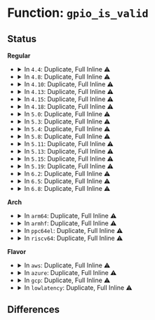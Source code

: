 # Function: <code>gpio_is_valid</code>

## Status
<b>Regular</b>
<ul>
<li>
<details>
<summary>In <code>4.4</code>: Duplicate, Full Inline ⚠️</summary>

**Collision:** Static Duplication

**Inline:** Full

**Transformation:** False

**Instances:**

```
In drivers/gpio/gpiolib.c (0)
Location: include/asm-generic/gpio.h:41
Inline: True
```
```
In drivers/gpio/gpiolib-legacy.c (0)
Location: include/asm-generic/gpio.h:41
Inline: True
```
```
In drivers/regulator/core.c (ffffffff814dd885)
Location: include/asm-generic/gpio.h:41
Inline: True
```
```
In drivers/mfd/twl6040.c (ffffffff8158a188)
Location: include/asm-generic/gpio.h:41
Inline: True
Inline callers:
  - drivers/mfd/twl6040.c:twl6040_power
  - drivers/mfd/twl6040.c:twl6040_power
```
```
In drivers/spi/spi.c (ffffffff815e6946)
Location: include/asm-generic/gpio.h:41
Inline: True
Inline callers:
  - drivers/spi/spi.c:spi_set_cs
```
```
In drivers/net/phy/fixed_phy.c (ffffffff815ed2ad)
Location: include/asm-generic/gpio.h:41
Inline: True
Inline callers:
  - drivers/net/phy/fixed_phy.c:fixed_phy_update_regs
  - drivers/net/phy/fixed_phy.c:fixed_phy_del
  - drivers/net/phy/fixed_phy.c:fixed_phy_add
```
```
In drivers/usb/phy/phy-generic.c (ffffffff81621472)
Location: include/asm-generic/gpio.h:41
Inline: True
Inline callers:
  - drivers/usb/phy/phy-generic.c:usb_phy_gen_create_phy
```
```
In drivers/i2c/i2c-core.c (0)
Location: include/asm-generic/gpio.h:41
Inline: True
```
```
In drivers/mmc/core/slot-gpio.c (0)
Location: include/asm-generic/gpio.h:41
Inline: True
```
</details>
</li>
<li>
<details>
<summary>In <code>4.8</code>: Duplicate, Full Inline ⚠️</summary>

**Collision:** Static Duplication

**Inline:** Full

**Transformation:** False

**Instances:**

```
In drivers/gpio/gpiolib.c (0)
Location: include/asm-generic/gpio.h:45
Inline: True
```
```
In drivers/gpio/gpiolib-legacy.c (0)
Location: include/asm-generic/gpio.h:45
Inline: True
```
```
In drivers/regulator/core.c (0)
Location: include/asm-generic/gpio.h:45
Inline: True
```
```
In drivers/mfd/twl6040.c (ffffffff815df2e3)
Location: include/asm-generic/gpio.h:45
Inline: True
Inline callers:
  - drivers/mfd/twl6040.c:twl6040_power
  - drivers/mfd/twl6040.c:twl6040_power
```
```
In drivers/spi/spi.c (ffffffff81644d16)
Location: include/asm-generic/gpio.h:45
Inline: True
Inline callers:
  - drivers/spi/spi.c:spi_set_cs
```
```
In drivers/net/phy/fixed_phy.c (ffffffff8164c32b)
Location: include/asm-generic/gpio.h:45
Inline: True
Inline callers:
  - drivers/net/phy/fixed_phy.c:fixed_phy_del
```
```
In drivers/i2c/i2c-core.c (0)
Location: include/asm-generic/gpio.h:45
Inline: True
```
```
In drivers/mmc/core/slot-gpio.c (0)
Location: include/asm-generic/gpio.h:45
Inline: True
```
</details>
</li>
<li>
<details>
<summary>In <code>4.10</code>: Duplicate, Full Inline ⚠️</summary>

**Collision:** Static Duplication

**Inline:** Full

**Transformation:** False

**Instances:**

```
In drivers/gpio/gpiolib.c (0)
Location: include/asm-generic/gpio.h:45
Inline: True
```
```
In drivers/gpio/gpiolib-legacy.c (0)
Location: include/asm-generic/gpio.h:45
Inline: True
```
```
In drivers/regulator/core.c (0)
Location: include/asm-generic/gpio.h:45
Inline: True
```
```
In drivers/mfd/twl6040.c (ffffffff8160bf83)
Location: include/asm-generic/gpio.h:45
Inline: True
Inline callers:
  - drivers/mfd/twl6040.c:twl6040_power
  - drivers/mfd/twl6040.c:twl6040_power
```
```
In drivers/spi/spi.c (ffffffff81675deb)
Location: include/asm-generic/gpio.h:45
Inline: True
Inline callers:
  - drivers/spi/spi.c:spi_set_cs
```
```
In drivers/net/phy/fixed_phy.c (ffffffff8167e03b)
Location: include/asm-generic/gpio.h:45
Inline: True
Inline callers:
  - drivers/net/phy/fixed_phy.c:fixed_phy_del
```
```
In drivers/i2c/i2c-core.c (0)
Location: include/asm-generic/gpio.h:45
Inline: True
```
```
In drivers/mmc/core/slot-gpio.c (0)
Location: include/asm-generic/gpio.h:45
Inline: True
```
</details>
</li>
<li>
<details>
<summary>In <code>4.13</code>: Duplicate, Full Inline ⚠️</summary>

**Collision:** Static Duplication

**Inline:** Full

**Transformation:** False

**Instances:**

```
In drivers/gpio/gpiolib.c (0)
Location: include/asm-generic/gpio.h:45
Inline: True
```
```
In drivers/gpio/gpiolib-legacy.c (0)
Location: include/asm-generic/gpio.h:45
Inline: True
```
```
In drivers/gpio/gpiolib-sysfs.c (ffffffff8149eeb2)
Location: include/asm-generic/gpio.h:45
Inline: True
Inline callers:
  - drivers/gpio/gpiolib-sysfs.c:unexport_store
  - drivers/gpio/gpiolib-sysfs.c:export_store
```
```
In drivers/regulator/core.c (0)
Location: include/asm-generic/gpio.h:45
Inline: True
```
```
In drivers/mfd/twl6040.c (ffffffff81620093)
Location: include/asm-generic/gpio.h:45
Inline: True
Inline callers:
  - drivers/mfd/twl6040.c:twl6040_power
  - drivers/mfd/twl6040.c:twl6040_power
```
```
In drivers/spi/spi.c (ffffffff8168a53b)
Location: include/asm-generic/gpio.h:45
Inline: True
Inline callers:
  - drivers/spi/spi.c:spi_set_cs
```
```
In drivers/net/phy/fixed_phy.c (ffffffff8169317e)
Location: include/asm-generic/gpio.h:45
Inline: True
Inline callers:
  - drivers/net/phy/fixed_phy.c:fixed_phy_del
```
```
In drivers/i2c/i2c-core-base.c (0)
Location: include/asm-generic/gpio.h:45
Inline: True
```
```
In drivers/mmc/core/slot-gpio.c (0)
Location: include/asm-generic/gpio.h:45
Inline: True
```
</details>
</li>
<li>
<details>
<summary>In <code>4.15</code>: Duplicate, Full Inline ⚠️</summary>

**Collision:** Static Duplication

**Inline:** Full

**Transformation:** False

**Instances:**

```
In drivers/gpio/gpiolib.c (0)
Location: include/asm-generic/gpio.h:46
Inline: True
```
```
In drivers/gpio/gpiolib-legacy.c (0)
Location: include/asm-generic/gpio.h:46
Inline: True
```
```
In drivers/gpio/gpiolib-sysfs.c (ffffffff814dd9f2)
Location: include/asm-generic/gpio.h:46
Inline: True
Inline callers:
  - drivers/gpio/gpiolib-sysfs.c:unexport_store
  - drivers/gpio/gpiolib-sysfs.c:export_store
```
```
In drivers/regulator/core.c (0)
Location: include/asm-generic/gpio.h:46
Inline: True
```
```
In drivers/mfd/twl6040.c (ffffffff816888d3)
Location: include/asm-generic/gpio.h:46
Inline: True
Inline callers:
  - drivers/mfd/twl6040.c:twl6040_power
  - drivers/mfd/twl6040.c:twl6040_power
```
```
In drivers/spi/spi.c (ffffffff816f3d4b)
Location: include/asm-generic/gpio.h:46
Inline: True
Inline callers:
  - drivers/spi/spi.c:spi_set_cs
```
```
In drivers/net/phy/fixed_phy.c (ffffffff816fd08e)
Location: include/asm-generic/gpio.h:46
Inline: True
Inline callers:
  - drivers/net/phy/fixed_phy.c:fixed_phy_del
```
```
In drivers/i2c/i2c-core-base.c (0)
Location: include/asm-generic/gpio.h:46
Inline: True
```
```
In drivers/mmc/core/slot-gpio.c (0)
Location: include/asm-generic/gpio.h:46
Inline: True
```
</details>
</li>
<li>
<details>
<summary>In <code>4.18</code>: Duplicate, Full Inline ⚠️</summary>

**Collision:** Static Duplication

**Inline:** Full

**Transformation:** False

**Instances:**

```
In drivers/gpio/gpiolib.c (ffffffff8150b56e)
Location: include/asm-generic/gpio.h:46
Inline: True
Inline callers:
  - drivers/gpio/gpiolib.c:gpiochip_add_data_with_key
```
```
In drivers/gpio/gpiolib-legacy.c (0)
Location: include/asm-generic/gpio.h:46
Inline: True
```
```
In drivers/gpio/gpiolib-sysfs.c (ffffffff8150cbe4)
Location: include/asm-generic/gpio.h:46
Inline: True
Inline callers:
  - drivers/gpio/gpiolib-sysfs.c:unexport_store
  - drivers/gpio/gpiolib-sysfs.c:export_store
```
```
In drivers/regulator/core.c (ffffffff8160b6e5)
Location: include/asm-generic/gpio.h:46
Inline: True
```
```
In drivers/mfd/twl6040.c (ffffffff816c4a5f)
Location: include/asm-generic/gpio.h:46
Inline: True
Inline callers:
  - drivers/mfd/twl6040.c:twl6040_power
  - drivers/mfd/twl6040.c:twl6040_power
```
```
In drivers/spi/spi.c (ffffffff81730794)
Location: include/asm-generic/gpio.h:46
Inline: True
Inline callers:
  - drivers/spi/spi.c:spi_set_cs
```
```
In drivers/net/phy/fixed_phy.c (ffffffff8173b26f)
Location: include/asm-generic/gpio.h:46
Inline: True
Inline callers:
  - drivers/net/phy/fixed_phy.c:fixed_phy_del
```
```
In drivers/mmc/core/slot-gpio.c (0)
Location: include/asm-generic/gpio.h:46
Inline: True
```
</details>
</li>
<li>
<details>
<summary>In <code>5.0</code>: Duplicate, Full Inline ⚠️</summary>

**Collision:** Static Duplication

**Inline:** Full

**Transformation:** False

**Instances:**

```
In drivers/gpio/gpiolib.c (ffffffff815203a9)
Location: include/asm-generic/gpio.h:46
Inline: True
Inline callers:
  - drivers/gpio/gpiolib.c:gpiochip_add_data_with_key
```
```
In drivers/gpio/gpiolib-legacy.c (0)
Location: include/asm-generic/gpio.h:46
Inline: True
```
```
In drivers/regulator/core.c (ffffffff81627dca)
Location: include/asm-generic/gpio.h:46
Inline: True
Inline callers:
  - drivers/regulator/core.c:regulator_register
```
```
In drivers/mfd/twl6040.c (ffffffff816e5e4f)
Location: include/asm-generic/gpio.h:46
Inline: True
Inline callers:
  - drivers/mfd/twl6040.c:twl6040_power
  - drivers/mfd/twl6040.c:twl6040_power
```
```
In drivers/spi/spi.c (ffffffff817531bb)
Location: include/asm-generic/gpio.h:46
Inline: True
Inline callers:
  - drivers/spi/spi.c:__spi_validate
  - drivers/spi/spi.c:spi_set_cs
```
```
In drivers/net/phy/fixed_phy.c (ffffffff8175ea1f)
Location: include/asm-generic/gpio.h:46
Inline: True
Inline callers:
  - drivers/net/phy/fixed_phy.c:fixed_phy_del
```
</details>
</li>
<li>
<details>
<summary>In <code>5.3</code>: Duplicate, Full Inline ⚠️</summary>

**Collision:** Static Duplication

**Inline:** Full

**Transformation:** False

**Instances:**

```
In drivers/gpio/gpiolib.c (ffffffff8154e926)
Location: include/asm-generic/gpio.h:46
Inline: True
Inline callers:
  - drivers/gpio/gpiolib.c:gpiochip_add_data_with_key
```
```
In drivers/gpio/gpiolib-legacy.c (0)
Location: include/asm-generic/gpio.h:46
Inline: True
```
```
In drivers/mfd/twl6040.c (ffffffff8171f42b)
Location: include/asm-generic/gpio.h:46
Inline: True
Inline callers:
  - drivers/mfd/twl6040.c:twl6040_power
  - drivers/mfd/twl6040.c:twl6040_power
```
```
In drivers/spi/spi.c (ffffffff81790f58)
Location: include/asm-generic/gpio.h:46
Inline: True
Inline callers:
  - drivers/spi/spi.c:__spi_validate
  - drivers/spi/spi.c:spi_setup
  - drivers/spi/spi.c:spi_set_cs
```
</details>
</li>
<li>
<details>
<summary>In <code>5.4</code>: Duplicate, Full Inline ⚠️</summary>

**Collision:** Static Duplication

**Inline:** Full

**Transformation:** False

**Instances:**

```
In drivers/gpio/gpiolib.c (ffffffff8156fd4f)
Location: include/asm-generic/gpio.h:46
Inline: True
Inline callers:
  - drivers/gpio/gpiolib.c:gpiochip_add_data_with_key
```
```
In drivers/gpio/gpiolib-legacy.c (0)
Location: include/asm-generic/gpio.h:46
Inline: True
```
```
In drivers/mfd/twl6040.c (ffffffff817436fb)
Location: include/asm-generic/gpio.h:46
Inline: True
Inline callers:
  - drivers/mfd/twl6040.c:twl6040_power
  - drivers/mfd/twl6040.c:twl6040_power
```
```
In drivers/spi/spi.c (ffffffff817b4b48)
Location: include/asm-generic/gpio.h:46
Inline: True
Inline callers:
  - drivers/spi/spi.c:__spi_validate
  - drivers/spi/spi.c:spi_setup
  - drivers/spi/spi.c:spi_set_cs
```
</details>
</li>
<li>
<details>
<summary>In <code>5.8</code>: Duplicate, Full Inline ⚠️</summary>

**Collision:** Static Duplication

**Inline:** Full

**Transformation:** False

**Instances:**

```
In drivers/gpio/gpiolib.c (ffffffff81613f45)
Location: include/asm-generic/gpio.h:44
Inline: True
Inline callers:
  - drivers/gpio/gpiolib.c:gpiochip_add_data_with_key
```
```
In drivers/gpio/gpiolib-legacy.c (0)
Location: include/asm-generic/gpio.h:44
Inline: True
```
```
In drivers/mfd/twl6040.c (ffffffff81800e4d)
Location: include/asm-generic/gpio.h:44
Inline: True
Inline callers:
  - drivers/mfd/twl6040.c:twl6040_power
  - drivers/mfd/twl6040.c:twl6040_power
```
```
In drivers/spi/spi.c (ffffffff8187a047)
Location: include/asm-generic/gpio.h:44
Inline: True
Inline callers:
  - drivers/spi/spi.c:__spi_validate
  - drivers/spi/spi.c:spi_setup
  - drivers/spi/spi.c:spi_set_cs
```
</details>
</li>
<li>
<details>
<summary>In <code>5.11</code>: Duplicate, Full Inline ⚠️</summary>

**Collision:** Static Duplication

**Inline:** Full

**Transformation:** False

**Instances:**

```
In drivers/gpio/gpiolib.c (ffffffff81638e08)
Location: include/asm-generic/gpio.h:44
Inline: True
Inline callers:
  - drivers/gpio/gpiolib.c:gpiochip_add_data_with_key
```
```
In drivers/gpio/gpiolib-legacy.c (0)
Location: include/asm-generic/gpio.h:44
Inline: True
```
```
In drivers/mfd/twl6040.c (ffffffff81811d9d)
Location: include/asm-generic/gpio.h:44
Inline: True
Inline callers:
  - drivers/mfd/twl6040.c:twl6040_power
  - drivers/mfd/twl6040.c:twl6040_power
```
```
In drivers/spi/spi.c (ffffffff818889d7)
Location: include/asm-generic/gpio.h:44
Inline: True
Inline callers:
  - drivers/spi/spi.c:__spi_validate
  - drivers/spi/spi.c:spi_setup
  - drivers/spi/spi.c:spi_set_cs
```
</details>
</li>
<li>
<details>
<summary>In <code>5.13</code>: Duplicate, Full Inline ⚠️</summary>

**Collision:** Static Duplication

**Inline:** Full

**Transformation:** False

**Instances:**

```
In drivers/gpio/gpiolib.c (ffffffff8161c9de)
Location: include/asm-generic/gpio.h:44
Inline: True
Inline callers:
  - drivers/gpio/gpiolib.c:gpiochip_add_data_with_key
```
```
In drivers/gpio/gpiolib-legacy.c (0)
Location: include/asm-generic/gpio.h:44
Inline: True
```
```
In drivers/mfd/twl6040.c (ffffffff817f66e0)
Location: include/asm-generic/gpio.h:44
Inline: True
Inline callers:
  - drivers/mfd/twl6040.c:twl6040_power
  - drivers/mfd/twl6040.c:twl6040_power
```
```
In drivers/spi/spi.c (ffffffff8186b5d7)
Location: include/asm-generic/gpio.h:44
Inline: True
Inline callers:
  - drivers/spi/spi.c:__spi_validate
  - drivers/spi/spi.c:spi_set_cs_timing
  - drivers/spi/spi.c:spi_setup
  - drivers/spi/spi.c:spi_set_cs
  - drivers/spi/spi.c:spi_set_cs
  - drivers/spi/spi.c:spi_set_cs
```
</details>
</li>
<li>
<details>
<summary>In <code>5.15</code>: Duplicate, Full Inline ⚠️</summary>

**Collision:** Static Duplication

**Inline:** Full

**Transformation:** False

**Instances:**

```
In drivers/gpio/gpiolib.c (ffffffff8168beb0)
Location: include/asm-generic/gpio.h:44
Inline: True
Inline callers:
  - drivers/gpio/gpiolib.c:gpiochip_add_data_with_key
```
```
In drivers/gpio/gpiolib-legacy.c (0)
Location: include/asm-generic/gpio.h:44
Inline: True
```
```
In drivers/mfd/twl6040.c (ffffffff8187f9e0)
Location: include/asm-generic/gpio.h:44
Inline: True
Inline callers:
  - drivers/mfd/twl6040.c:twl6040_power
  - drivers/mfd/twl6040.c:twl6040_power
```
```
In drivers/spi/spi.c (ffffffff818fa780)
Location: include/asm-generic/gpio.h:44
Inline: True
Inline callers:
  - drivers/spi/spi.c:__spi_validate
  - drivers/spi/spi.c:spi_setup
  - drivers/spi/spi.c:spi_set_cs
  - drivers/spi/spi.c:spi_set_cs
  - drivers/spi/spi.c:spi_set_cs
```
</details>
</li>
<li>
<details>
<summary>In <code>5.19</code>: Duplicate, Full Inline ⚠️</summary>

**Collision:** Static Duplication

**Inline:** Full

**Transformation:** False

**Instances:**

```
In drivers/gpio/gpiolib.c (ffffffff817a9166)
Location: include/asm-generic/gpio.h:44
Inline: True
Inline callers:
  - drivers/gpio/gpiolib.c:gpiochip_add_data_with_key
```
```
In drivers/gpio/gpiolib-legacy.c (0)
Location: include/asm-generic/gpio.h:44
Inline: True
```
```
In drivers/mfd/twl6040.c (ffffffff819c7fb0)
Location: include/asm-generic/gpio.h:44
Inline: True
Inline callers:
  - drivers/mfd/twl6040.c:twl6040_power
  - drivers/mfd/twl6040.c:twl6040_power
```
</details>
</li>
<li>
<details>
<summary>In <code>6.2</code>: Duplicate, Full Inline ⚠️</summary>

**Collision:** Static Duplication

**Inline:** Full

**Transformation:** False

**Instances:**

```
In drivers/gpio/gpiolib.c (0)
Location: include/asm-generic/gpio.h:153
Inline: True
```
```
In drivers/gpio/gpiolib-legacy.c (0)
Location: include/asm-generic/gpio.h:153
Inline: True
```
</details>
</li>
<li>
<details>
<summary>In <code>6.5</code>: Duplicate, Full Inline ⚠️</summary>

**Collision:** Static Duplication

**Inline:** Full

**Transformation:** False

**Instances:**

```
In drivers/gpio/gpiolib.c (0)
Location: include/linux/gpio.h:59
Inline: True
```
```
In drivers/gpio/gpiolib-legacy.c (0)
Location: include/linux/gpio.h:59
Inline: True
```
</details>
</li>
<li>
<details>
<summary>In <code>6.8</code>: Duplicate, Full Inline ⚠️</summary>

**Collision:** Static Duplication

**Inline:** Full

**Transformation:** False

**Instances:**

```
In drivers/gpio/gpiolib.c (0)
Location: include/linux/gpio.h:59
Inline: True
```
```
In drivers/gpio/gpiolib-legacy.c (0)
Location: include/linux/gpio.h:59
Inline: True
```
</details>
</li>
</ul>
<b>Arch</b>
<ul>
<li>
<details>
<summary>In <code>arm64</code>: Duplicate, Full Inline ⚠️</summary>

**Collision:** Static Duplication

**Inline:** Full

**Transformation:** False

**Instances:**

```
In drivers/gpio/gpiolib.c (ffff8000106c5dfc)
Location: include/asm-generic/gpio.h:46
Inline: True
Inline callers:
  - drivers/gpio/gpiolib.c:gpiochip_add_data_with_key
```
```
In drivers/gpio/gpiolib-legacy.c (0)
Location: include/asm-generic/gpio.h:46
Inline: True
```
```
In drivers/pci/controller/dwc/pci-imx6.c (ffff80001073168c)
Location: include/asm-generic/gpio.h:46
Inline: True
Inline callers:
  - drivers/pci/controller/dwc/pci-imx6.c:imx6_pcie_probe
  - drivers/pci/controller/dwc/pci-imx6.c:imx6_pcie_deassert_core_reset
```
```
In drivers/pci/controller/dwc/pcie-histb.c (ffff8000107368ec)
Location: include/asm-generic/gpio.h:46
Inline: True
Inline callers:
  - drivers/pci/controller/dwc/pcie-histb.c:histb_pcie_remove
  - drivers/pci/controller/dwc/pcie-histb.c:histb_pcie_probe
  - drivers/pci/controller/dwc/pcie-histb.c:histb_pcie_probe
```
```
In drivers/mfd/stmpe.c (ffff80001092f718)
Location: include/asm-generic/gpio.h:46
Inline: True
Inline callers:
  - drivers/mfd/stmpe.c:stmpe_probe
```
```
In drivers/mfd/twl6040.c (ffff80001093f29c)
Location: include/asm-generic/gpio.h:46
Inline: True
Inline callers:
  - drivers/mfd/twl6040.c:twl6040_probe
  - drivers/mfd/twl6040.c:twl6040_power
  - drivers/mfd/twl6040.c:twl6040_power
```
```
In drivers/ata/ahci_imx.c (ffff8000109b848c)
Location: include/asm-generic/gpio.h:46
Inline: True
Inline callers:
  - drivers/ata/ahci_imx.c:imx_ahci_probe
```
```
In drivers/spi/spi.c (ffff8000109c4dfc)
Location: include/asm-generic/gpio.h:46
Inline: True
Inline callers:
  - drivers/spi/spi.c:__spi_validate
  - drivers/spi/spi.c:spi_setup
  - drivers/spi/spi.c:spi_set_cs
```
```
In drivers/spi/spi-omap2-mcspi.c (ffff8000109ce94c)
Location: include/asm-generic/gpio.h:46
Inline: True
Inline callers:
  - drivers/spi/spi-omap2-mcspi.c:omap2_mcspi_transfer_one
  - drivers/spi/spi-omap2-mcspi.c:omap2_mcspi_transfer_one
  - drivers/spi/spi-omap2-mcspi.c:omap2_mcspi_cleanup
  - drivers/spi/spi-omap2-mcspi.c:omap2_mcspi_setup
```
```
In drivers/net/ethernet/freescale/fec_main.c (ffff8000109e9cb4)
Location: include/asm-generic/gpio.h:46
Inline: True
Inline callers:
  - drivers/net/ethernet/freescale/fec_main.c:fec_probe
```
</details>
</li>
<li>
<details>
<summary>In <code>armhf</code>: Duplicate, Full Inline ⚠️</summary>

**Collision:** Static Duplication

**Inline:** Full

**Transformation:** False

**Instances:**

```
In drivers/gpio/gpiolib.c (c0863ec0)
Location: include/asm-generic/gpio.h:46
Inline: True
Inline callers:
  - drivers/gpio/gpiolib.c:gpiochip_add_data_with_key
```
```
In drivers/gpio/gpiolib-legacy.c (0)
Location: include/asm-generic/gpio.h:46
Inline: True
```
```
In drivers/pci/controller/pci-mvebu.c (c08a9b30)
Location: include/asm-generic/gpio.h:46
Inline: True
Inline callers:
  - drivers/pci/controller/pci-mvebu.c:mvebu_pcie_probe
```
```
In drivers/pci/controller/dwc/pci-imx6.c (c08bb420)
Location: include/asm-generic/gpio.h:46
Inline: True
Inline callers:
  - drivers/pci/controller/dwc/pci-imx6.c:imx6_pcie_probe
  - drivers/pci/controller/dwc/pci-imx6.c:imx6_pcie_deassert_core_reset
```
```
In drivers/pci/controller/dwc/pcie-histb.c (c08be57c)
Location: include/asm-generic/gpio.h:46
Inline: True
Inline callers:
  - drivers/pci/controller/dwc/pcie-histb.c:histb_pcie_remove
  - drivers/pci/controller/dwc/pcie-histb.c:histb_pcie_probe
  - drivers/pci/controller/dwc/pcie-histb.c:histb_pcie_probe
```
```
In drivers/tty/serial/omap-serial.c (c09a00b0)
Location: include/asm-generic/gpio.h:46
Inline: True
Inline callers:
  - drivers/tty/serial/omap-serial.c:serial_omap_probe
  - drivers/tty/serial/omap-serial.c:serial_omap_config_rs485
```
```
In drivers/mfd/stmpe.c (c0a10d98)
Location: include/asm-generic/gpio.h:46
Inline: True
Inline callers:
  - drivers/mfd/stmpe.c:stmpe_probe
```
```
In drivers/mfd/twl6040.c (c0a28bc4)
Location: include/asm-generic/gpio.h:46
Inline: True
Inline callers:
  - drivers/mfd/twl6040.c:twl6040_probe
  - drivers/mfd/twl6040.c:twl6040_power
  - drivers/mfd/twl6040.c:twl6040_power
```
```
In drivers/ata/ahci_imx.c (c0a8ae40)
Location: include/asm-generic/gpio.h:46
Inline: True
Inline callers:
  - drivers/ata/ahci_imx.c:imx_ahci_probe
```
```
In drivers/spi/spi.c (c0ab1e44)
Location: include/asm-generic/gpio.h:46
Inline: True
Inline callers:
  - drivers/spi/spi.c:__spi_validate
  - drivers/spi/spi.c:spi_setup
  - drivers/spi/spi.c:spi_set_cs
```
```
In drivers/spi/spi-omap2-mcspi.c (c0ab738c)
Location: include/asm-generic/gpio.h:46
Inline: True
Inline callers:
  - drivers/spi/spi-omap2-mcspi.c:omap2_mcspi_transfer_one
  - drivers/spi/spi-omap2-mcspi.c:omap2_mcspi_transfer_one
  - drivers/spi/spi-omap2-mcspi.c:omap2_mcspi_cleanup
  - drivers/spi/spi-omap2-mcspi.c:omap2_mcspi_setup
```
```
In drivers/net/ethernet/freescale/fec_main.c (c0acaf00)
Location: include/asm-generic/gpio.h:46
Inline: True
Inline callers:
  - drivers/net/ethernet/freescale/fec_main.c:fec_probe
```
```
In drivers/usb/phy/phy-generic.c (c0b0b7ec)
Location: include/asm-generic/gpio.h:46
Inline: True
Inline callers:
  - drivers/usb/phy/phy-generic.c:usb_phy_gen_create_phy
```
```
In drivers/usb/host/ehci-exynos.c (c0b304bc)
Location: include/asm-generic/gpio.h:46
Inline: True
Inline callers:
  - drivers/usb/host/ehci-exynos.c:exynos_ehci_probe
```
```
In sound/soc/soc-jack.c (0)
Location: include/asm-generic/gpio.h:46
Inline: True
```
</details>
</li>
<li>
<details>
<summary>In <code>ppc64el</code>: Duplicate, Full Inline ⚠️</summary>

**Collision:** Static Duplication

**Inline:** Full

**Transformation:** False

**Instances:**

```
In drivers/gpio/gpiolib.c (c000000000842d0c)
Location: include/asm-generic/gpio.h:46
Inline: True
Inline callers:
  - drivers/gpio/gpiolib.c:gpiochip_add_data_with_key
```
```
In drivers/gpio/gpiolib-legacy.c (0)
Location: include/asm-generic/gpio.h:46
Inline: True
```
```
In drivers/mfd/stmpe.c (c0000000009cf45c)
Location: include/asm-generic/gpio.h:46
Inline: True
Inline callers:
  - drivers/mfd/stmpe.c:stmpe_probe
```
```
In drivers/mfd/twl6040.c (c0000000009e8334)
Location: include/asm-generic/gpio.h:46
Inline: True
Inline callers:
  - drivers/mfd/twl6040.c:twl6040_probe
  - drivers/mfd/twl6040.c:twl6040_power
  - drivers/mfd/twl6040.c:twl6040_power
```
```
In drivers/spi/spi.c (c000000000a89780)
Location: include/asm-generic/gpio.h:46
Inline: True
Inline callers:
  - drivers/spi/spi.c:__spi_validate
  - drivers/spi/spi.c:spi_setup
  - drivers/spi/spi.c:spi_set_cs
```
</details>
</li>
<li>
<details>
<summary>In <code>riscv64</code>: Duplicate, Full Inline ⚠️</summary>

**Collision:** Static Duplication

**Inline:** Full

**Transformation:** False

**Instances:**

```
In drivers/gpio/gpiolib.c (ffffffe0004a9c2e)
Location: include/asm-generic/gpio.h:46
Inline: True
Inline callers:
  - drivers/gpio/gpiolib.c:gpiochip_add_data_with_key
```
```
In drivers/gpio/gpiolib-legacy.c (0)
Location: include/asm-generic/gpio.h:46
Inline: True
```
```
In drivers/mfd/stmpe.c (ffffffe0005a60b2)
Location: include/asm-generic/gpio.h:46
Inline: True
Inline callers:
  - drivers/mfd/stmpe.c:stmpe_probe
```
```
In drivers/mfd/twl6040.c (ffffffe0005b2f6c)
Location: include/asm-generic/gpio.h:46
Inline: True
Inline callers:
  - drivers/mfd/twl6040.c:twl6040_probe
  - drivers/mfd/twl6040.c:twl6040_power
  - drivers/mfd/twl6040.c:twl6040_power
```
```
In drivers/spi/spi.c (ffffffe0006171c2)
Location: include/asm-generic/gpio.h:46
Inline: True
Inline callers:
  - drivers/spi/spi.c:__spi_validate
  - drivers/spi/spi.c:spi_setup
  - drivers/spi/spi.c:spi_set_cs
```
</details>
</li>
</ul>
<b>Flavor</b>
<ul>
<li>
<details>
<summary>In <code>aws</code>: Duplicate, Full Inline ⚠️</summary>

**Collision:** Static Duplication

**Inline:** Full

**Transformation:** False

**Instances:**

```
In drivers/gpio/gpiolib.c (ffffffff8156550f)
Location: include/asm-generic/gpio.h:46
Inline: True
Inline callers:
  - drivers/gpio/gpiolib.c:gpiochip_add_data_with_key
```
```
In drivers/gpio/gpiolib-legacy.c (0)
Location: include/asm-generic/gpio.h:46
Inline: True
```
```
In drivers/spi/spi.c (ffffffff81779628)
Location: include/asm-generic/gpio.h:46
Inline: True
Inline callers:
  - drivers/spi/spi.c:__spi_validate
  - drivers/spi/spi.c:spi_setup
  - drivers/spi/spi.c:spi_set_cs
```
</details>
</li>
<li>
<details>
<summary>In <code>azure</code>: Duplicate, Full Inline ⚠️</summary>

**Collision:** Static Duplication

**Inline:** Full

**Transformation:** False

**Instances:**

```
In drivers/gpio/gpiolib.c (ffffffff8155635f)
Location: include/asm-generic/gpio.h:46
Inline: True
Inline callers:
  - drivers/gpio/gpiolib.c:gpiochip_add_data_with_key
```
```
In drivers/gpio/gpiolib-legacy.c (0)
Location: include/asm-generic/gpio.h:46
Inline: True
```
```
In drivers/spi/spi.c (ffffffff817593d8)
Location: include/asm-generic/gpio.h:46
Inline: True
Inline callers:
  - drivers/spi/spi.c:__spi_validate
  - drivers/spi/spi.c:spi_setup
  - drivers/spi/spi.c:spi_set_cs
```
</details>
</li>
<li>
<details>
<summary>In <code>gcp</code>: Duplicate, Full Inline ⚠️</summary>

**Collision:** Static Duplication

**Inline:** Full

**Transformation:** False

**Instances:**

```
In drivers/gpio/gpiolib.c (ffffffff8156407f)
Location: include/asm-generic/gpio.h:46
Inline: True
Inline callers:
  - drivers/gpio/gpiolib.c:gpiochip_add_data_with_key
```
```
In drivers/gpio/gpiolib-legacy.c (0)
Location: include/asm-generic/gpio.h:46
Inline: True
```
```
In drivers/mfd/twl6040.c (ffffffff81736bbb)
Location: include/asm-generic/gpio.h:46
Inline: True
Inline callers:
  - drivers/mfd/twl6040.c:twl6040_power
  - drivers/mfd/twl6040.c:twl6040_power
```
```
In drivers/spi/spi.c (ffffffff817a99c8)
Location: include/asm-generic/gpio.h:46
Inline: True
Inline callers:
  - drivers/spi/spi.c:__spi_validate
  - drivers/spi/spi.c:spi_setup
  - drivers/spi/spi.c:spi_set_cs
```
</details>
</li>
<li>
<details>
<summary>In <code>lowlatency</code>: Duplicate, Full Inline ⚠️</summary>

**Collision:** Static Duplication

**Inline:** Full

**Transformation:** False

**Instances:**

```
In drivers/gpio/gpiolib.c (ffffffff8157df9f)
Location: include/asm-generic/gpio.h:46
Inline: True
Inline callers:
  - drivers/gpio/gpiolib.c:gpiochip_add_data_with_key
```
```
In drivers/gpio/gpiolib-legacy.c (0)
Location: include/asm-generic/gpio.h:46
Inline: True
```
```
In drivers/mfd/twl6040.c (ffffffff81751ffb)
Location: include/asm-generic/gpio.h:46
Inline: True
Inline callers:
  - drivers/mfd/twl6040.c:twl6040_power
  - drivers/mfd/twl6040.c:twl6040_power
```
```
In drivers/spi/spi.c (ffffffff817c3858)
Location: include/asm-generic/gpio.h:46
Inline: True
Inline callers:
  - drivers/spi/spi.c:__spi_validate
  - drivers/spi/spi.c:spi_setup
  - drivers/spi/spi.c:spi_set_cs
```
</details>
</li>
</ul>

## Differences
